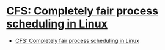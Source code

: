 # [CFS: Completely fair process scheduling in Linux](https://opensource.com/article/19/2/fair-scheduling-linux)

- [CFS: Completely fair process scheduling in Linux](#cfs-completely-fair-process-scheduling-in-linux)






